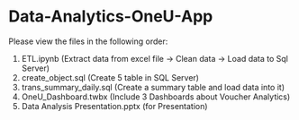 # Data-Analytics-OneU-App
Please view the files in the following order:
1. ETL.ipynb (Extract data from excel file -> Clean data -> Load data to Sql Server)
2. create_object.sql (Create 5 table in SQL Server)
3. trans_summary_daily.sql (Create a summary table and load data into it)
4. OneU_Dashboard.twbx (Include 3 Dashboards about Voucher Analytics)
5. Data Analysis Presentation.pptx (for Presentation)
